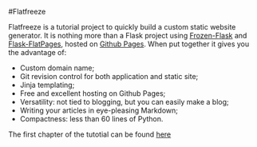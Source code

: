 #Flatfreeze

Flatfreeze is a tutorial project to quickly build a custom static website generator.
It is nothing more than a Flask project using [Frozen-Flask](http://pythonhosted.org/Frozen-Flask/)
and [Flask-FlatPages](http://pythonhosted.org/Flask-FlatPages/), hosted
on [Github Pages](http://pages.github.com/). When put together it gives you the advantage of:

+ Custom domain name;
+ Git revision control for both application and static site;
+ Jinja templating;
+ Free and excellent hosting on Github Pages;
+ Versatility: not tied to blogging, but you can easily make a blog;
+ Writing your articles in eye-pleasing Markdown;
+ Compactness: less than 60 lines of Python.

The first chapter of the tutotial can be found [here](http://royprins.com/flatfreeze-intro-and-quick-start)